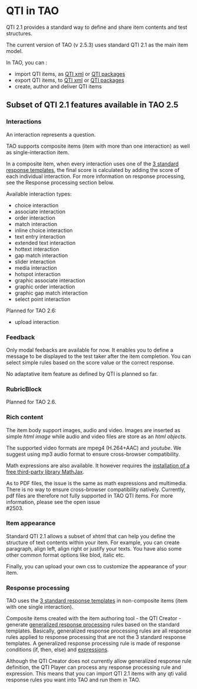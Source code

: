 <!--
created_at: '2013-12-05 15:12:58'
updated_at: '2013-12-11 16:26:01'
authors:
    - 'Somsack Sipasseuth'
tags: {  }
-->

QTI in TAO
==========

QTI 2.1 provides a standard way to define and share item contents and test structures.<br/>

The current version of TAO (v 2.5.3) uses standard QTI 2.1 as the main item model.<br/>

In TAO, you can :

-   import QTI items, as [QTI xml](http://www.imsglobal.org/question/qtiv2p1/imsqti_bindv2p1.html) or [QTI packages](http://www.imsglobal.org/content/packaging/index.html)
-   export QTI items, to [QTI xml](http://www.imsglobal.org/question/qtiv2p1/imsqti_bindv2p1.html) or [QTI packages](http://www.imsglobal.org/content/packaging/index.html)
-   create, author and deliver QTI items

Subset of QTI 2.1 features available in TAO 2.5
-----------------------------------------------

### Interactions

An interaction represents a question.<br/>

TAO supports composite items (item with more than one interaction) as well as single-interaction item.<br/>

In a composite item, when every interaction uses one of the [3 standard response templates](http://www.imsglobal.org/question/qtiv2p1/imsqti_infov2p1.html#section10084), the final score is calculated by adding the score of each individual interaction. For more information on response processing, see the Response processing section below.

Available interaction types:

-   choice interaction
-   associate interaction
-   order interaction
-   match interaction
-   inline choice interaction
-   text entry interaction
-   extended text interaction
-   hottext interaction
-   gap match interaction
-   slider interaction
-   media interaction
-   hotspot interaction
-   graphic associate interaction
-   graphic order interaction
-   graphic gap match interaction
-   select point interaction

Planned for TAO 2.6:

-   upload interaction

### Feedback

Only modal feebacks are available for now. It enables you to define a message to be displayed to the test taker after the item completion. You can select simple rules based on the score value or the correct response.<br/>

No adaptative item feature as defined by QTI is planned so far.

### RubricBlock

Planned for TAO 2.6.

### Rich content

The item body support images, audio and video. Images are inserted as simple *html image* while audio and video files are store as an *html objects*.<br/>

The supported video formats are mpeg4 (H.264+AAC) and *youtube*. We suggest using mp3 audio format to ensure cross-browser compatibility.

Math expressions are also available. It however requires the [installation of a free third-party library MathJax](http://forge.taotesting.com/projects/tao/wiki/Enable_math).

As to PDF files, the issue is the same as math expressions and multimedia. There is no way to ensure cross-browser compatibility natively. Currently, pdf files are therefore not fully supported in TAO QTI items. For more information, please see the open issue <br/>
#2503.

### Item appearance

Standard QTI 2.1 allows a subset of xhtml that can help you define the structure of text contents within your item. For example, you can create paragraph, align left, align right or justify your texts. You have also some other common format options like blod, italic etc.<br/>

Finally, you can upload your own css to customize the appearance of your item.

### Response processing

TAO uses the [3 standard response templates](http://www.imsglobal.org/question/qtiv2p1/imsqti_infov2p1.html#section10084) in non-composite items (item with one single interaction).<br/>

Composite items created with the item authoring tool - the QTI Creator - generate [generalized response processing](http://www.imsglobal.org/question/qtiv2p1/imsqti_infov2p1.html#section10085) rules based on the standard templates. Basically, generalized response processing rules are all response rules applied to response processing that are not the 3 standard response templates. A generalized response processing rule is made of response conditions (if, then, else) and [expressions](http://www.imsglobal.org/question/qtiv2p1/imsqti_infov2p1.html#element10569).<br/>

Although the QTI Creator does not currently allow generalized response rule definition, the QTI Player can process any response processing rule and expression. This means that you can import QTI 2.1 items with any qti valid response rules you want into TAO and run them in TAO.


